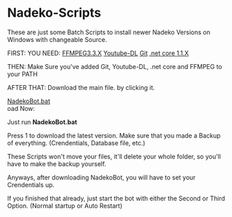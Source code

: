 # Nadeko-Scripts

These are just some Batch Scripts to install newer Nadeko Versions on Windows with changeable Source.  
 
FIRST: YOU NEED: [FFMPEG3.3.X](http://ffmpeg.zeranoe.com/builds/) [Youtube-DL](https://rg3.github.io/youtube-dl/download.html)  [Git](https://git-scm.com/downloads) [.net core 1.1.X](https://github.com/dotnet/core/blob/master/release-notes/download-archives/1.1.2-download.md)  

THEN: Make Sure you've added Git, Youtube-DL, .net core and FFMPEG to your PATH  

AFTER THAT: Download the main file. by clicking it.  

[NadekoBot.bat](https://drive.google.com/uc?authuser=0&id=0B8COQvjVBmChcmhWa0pxYk1yVFE&export=download)  
oad
Now:  
 
Just run **NadekoBot.bat**  
 
Press 1 to download the latest version. Make sure that you made a Backup of everything. (Crendentials, Database file, etc.) 
 
These Scripts won't move your files, it'll delete your whole folder, so you'll have to make the backup yourself. 

Anyways, after downloading NadekoBot, you will have to set your Crendentials up.  

If you finished that already, just start the bot with either the Second or Third Option. (Normal startup or Auto Restart)